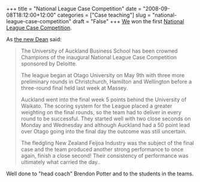 +++
title = "National League Case Competition"
date = "2008-09-08T18:12:00+12:00"
categories = ["Case teaching"]
slug = "national-league-case-competition"
draft = "False"
+++
[We](https://web.archive.org/web/20081014045333/https://mcc.auckland.ac.nz/) won the first [National League Case
Competition](https://web.archive.org/web/20081014113353/https://www.business.otago.ac.nz/com/usergroups/currentstudents/buscasecomp/index.html).

As [the new
Dean](https://www.auckland.ac.nz/uoa/about/news/articles/2008/06/business_school.cfm)
said:

> The University of Auckland Business School has been crowned
> Champions of the inaugural National League Case Competition
> sponsored by Deloitte.
>
> The league began at Otago University on May 9th with three more
> preliminary rounds in Christchurch, Hamilton and Wellington
> before a three-round final held last week at Massey.
>
> Auckland went into the final week 5 points behind the University of
> Waikato. The scoring system for the League placed a greater
> weighting on the final rounds, so the team had to deliver in every
> round to be successful. They started well with  two close
> seconds on Monday and Wednesday and although Auckland had a 50
> point lead over Otago going into the final day the outcome was still
> uncertain.
>
> The fledgling New Zealand Feijoa Industry was the subject of the
> final case and the team produced another strong performance to once
> again, finish a close second! Their consistency of performance
> was ultimately what carried the day..

Well done to "head coach" Brendon Potter and to the students in the
teams.

